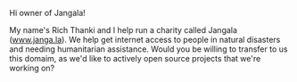 Hi owner of Jangala!

My name's Rich Thanki and I help run a charity called Jangala (www.janga.la). 
We help get internet access to people in natural disasters and needing humanitarian 
assistance. Would you be willing to transfer to us this domaim, as we'd like to actively 
open source projects that we're working on? 
